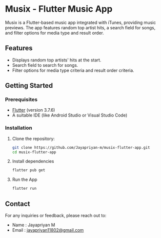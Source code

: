 # Musix - Flutter Music App

Musix is a Flutter-based music app integrated with iTunes, providing music previews. The app features random top artist hits, a search field for songs, and filter options for media type and result order.

## Features

- Displays random top artists' hits at the start.
- Search field to search for songs.
- Filter options for media type criteria and result order criteria.


## Getting Started

### Prerequisites

- [Flutter](https://flutter.dev/docs/get-started/install) (version 3.7.6)
- A suitable IDE (like Android Studio or Visual Studio Code)

### Installation

1. Clone the repository:

   ```bash
   git clone https://github.com/Jayapriyan-m/musix-flutter-app.git
   cd musix-flutter-app
   
2. Install dependencies

   ```bash
   flutter pub get

3. Run the App

   ```bash
   flutter run

## Contact
For any inquiries or feedback, please reach out to:
- Name : Jayapriyan M
- Email : jayapriyan11802@gmail.com
  
